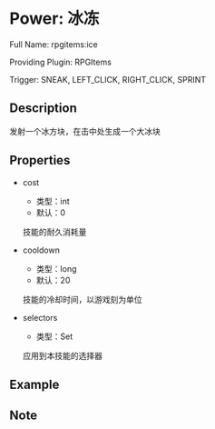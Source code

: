 # Power: 冰冻

<!-- 本文件是通过游戏内 `/rpgitem gen-wiki` 命令生成的。 -->
<!-- 请只在对应的 "beginCustomXXXX" 与 "endCustomXXXX" 间编辑。  -->
<!-- 如果您想修改技能或其属性的描述， -->
<!-- 请修改 "resources/lang/zh_CN.yml" 中对应的项。 -->

Full Name: rpgitems:ice

Providing Plugin: RPGItems

Trigger: SNEAK, LEFT_CLICK, RIGHT_CLICK, SPRINT


<!-- beginCustomHeader -->
<!-- endCustomHeader -->

## Description

发射一个冰方块，在击中处生成一个大冰块
<!-- beginCustomDescription -->
<!-- endCustomDescription -->

## Properties

* cost

  * 类型：int
  * 默认：0

  技能的耐久消耗量

* cooldown

  * 类型：long
  * 默认：20

  技能的冷却时间，以游戏刻为单位

* selectors

  * 类型：Set<String>

  应用到本技能的选择器


<!-- beginCustomProperties -->
<!-- endCustomProperties -->

## Example

<!-- beginCustomExample -->
<!-- endCustomExample -->

## Note

<!-- beginCustomNote -->
<!-- endCustomNote -->